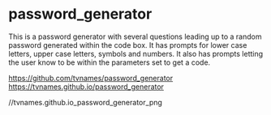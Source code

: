 # password_generator


This is a password generator with several questions leading up to a random password generated within the code box. 
It has prompts for lower case letters, upper case letters, symbols and numbers.
It also has prompts letting the user know to be within the parameters set to get a code.



https://github.com/tvnames/password_generator
https://tvnames.github.io/password_generator

//tvnames.github.io_password_generator_png 